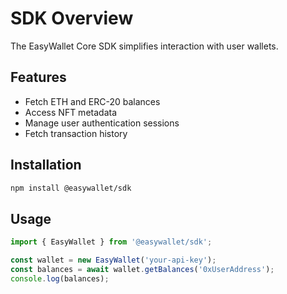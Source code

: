 # SDK Overview

The EasyWallet Core SDK simplifies interaction with user wallets.

## Features

- Fetch ETH and ERC-20 balances
- Access NFT metadata
- Manage user authentication sessions
- Fetch transaction history

## Installation

```bash
npm install @easywallet/sdk
```

## Usage

```ts
import { EasyWallet } from '@easywallet/sdk';

const wallet = new EasyWallet('your-api-key');
const balances = await wallet.getBalances('0xUserAddress');
console.log(balances);
```
